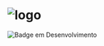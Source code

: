 # ![logo](https://github.com/user-attachments/assets/195ad6cf-34ab-4750-b2f1-4eeb7d9efcad) 
![Badge em Desenvolvimento](http://img.shields.io/static/v1?label=STATUS&message=%20DESENVOLVIDO&color=GREEN&style=for-the-badge)
